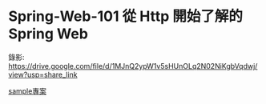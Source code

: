 # Spring-Web-101 從 Http 開始了解的 Spring Web

錄影: https://drive.google.com/file/d/1MJnQ2ypW1v5sHUnOLq2N02NiKgbVqdwj/view?usp=share_link

[sample專案](demo-2023-02-24.zip)
